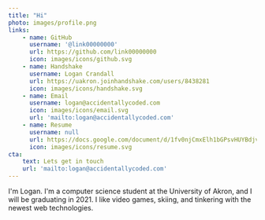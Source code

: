 ```yaml
---
title: "Hi"
photo: images/profile.png
links:
    - name: GitHub
      username: '@link00000000'
      url: https://github.com/link00000000
      icon: images/icons/github.svg
    - name: Handshake
      username: Logan Crandall
      url: https://uakron.joinhandshake.com/users/8438281
      icon: images/icons/handshake.svg
    - name: Email
      username: logan@accidentallycoded.com
      icon: images/icons/email.svg
      url: 'mailto:logan@accidentallycoded.com'
    - name: Resume
      username: null
      url: https://docs.google.com/document/d/1fv0njCmxElh1bGPsvHUYBdjvt4Bi_YC9irQrNKXANaU
      icon: images/icons/resume.svg
cta:
    text: Lets get in touch
    url: 'mailto:logan@accidentallycoded.com'
---
```


I'm Logan. I'm a computer science student at the University of Akron, and I will
be graduating in 2021. I like video games, skiing, and tinkering with the newest
web technologies.
